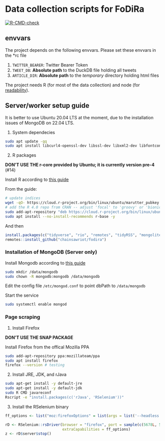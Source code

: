 # Data collection scripts for FoDiRa

<!-- badges: start -->
[![R-CMD-check](https://github.com/chainsawriot/fodira/actions/workflows/R-CMD-check.yaml/badge.svg)](https://github.com/chainsawriot/fodira/actions/workflows/R-CMD-check.yaml)
<!-- badges: end -->

## envvars

The project depends on the following envvars. Please set these envvars in the *rc file

1. `TWITTER_BEARER`: Twitter Bearer Token
2. `TWEET_DB`: __Absolute path__ to the DuckDB file holding all tweets
3. `ARTICLE_DIR`: __Absolute path__ to the *temporary* directory holding html files

The project needs R (for most of the data collection) and node (for [readability](https://github.com/mozilla/readability)).

## Server/worker setup guide

It is better to use Ubuntu 20.04 LTS at the moment, due to the installation issues of MongoDB on 22.04 LTS.

1. System dependecies

```sh
sudo apt update -qq
sudo apt install libcurl4-openssl-dev libssl-dev libxml2-dev libfontconfig1-dev libharfbuzz-dev libfribidi-dev libfreetype6-dev libpng-dev libtiff5-dev libjpeg-dev libssl-dev libsasl2-dev software-properties-common dirmngr -y
```

2. R packages

**DON'T USE THE r-core provided by Ubuntu; it is currently version pre-4** (#14)

Install R according to [this guide](https://cran.r-project.org/bin/linux/ubuntu/)

From the guide: 

```sh
# update indices
wget -qO- https://cloud.r-project.org/bin/linux/ubuntu/marutter_pubkey.asc | sudo tee -a /etc/apt/trusted.gpg.d/cran_ubuntu_key.asc
# add the R 4.0 repo from CRAN -- adjust 'focal' to 'groovy' or 'bionic' as needed
sudo add-apt-repository "deb https://cloud.r-project.org/bin/linux/ubuntu $(lsb_release -cs)-cran40/" -y
sudo apt install --no-install-recommends r-base -y
```

And then

```r
install.packages(c("tidyverse", "rio", "remotes", "tidyRSS", "mongolite"))
remotes::install_github("chainsawriot/fodira")
```

### Installation of MongoDB (Server only)

Install Mongodb according to [this guide](https://www.mongodb.com/docs/manual/tutorial/install-mongodb-on-ubuntu/)

```sh
sudo mkdir /data/mongodb
sudo chown -R mongodb:mongodb /data/mongodb
```

Edit the config file `/etc/mongod.conf` to point dbPath to `/data/mongodb`

Start the service

```sh
sudo systemctl enable mongod
```

### Page scraping

1. Install Firefox

**DON'T USE THE SNAP PACKAGE**

Install Firefox from the offical Mozilla PPA

```sh
sudo add-apt-repository ppa:mozillateam/ppa
sudo apt install firefox
firefox --version # testing
```

2. Install JRE, JDK, and rJava

```sh
sudo apt-get install -y default-jre
sudo apt-get install -y default-jdk
sudo R CMD javareconf
Rscript -e "install.packages(c('rJava', 'RSelenium'))"
```

3. Install the RSelenium binary

```R
ff_options <- list("moz:firefoxOptions" = list(args = list('--headless')))

rD <- RSelenium::rsDriver(browser = "firefox", port = sample(c(5678L, 5679L, 5680L, 5681L, 5682L), size = 1), check = TRUE, verbose = FALSE,
                          extraCapabilities = ff_options)
z <- rD$server$stop()
```
